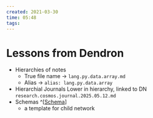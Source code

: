 ```yaml
---
created: 2021-03-30
time: 05:48
tags: 
---
```


# Lessons from Dendron
- Hierarchies of notes
	- True file name $\to$ `lang.py.data.array.md`
	- Alias $\to$ `alias: lang.py.data.array`
- Hierarchial Journals
Lower in hierarchy, linked to DN
	`research.cosmos.journal.2025.05.12.md`
- Schemas ^[[Schema](https://wiki.dendron.so/notes/c6fd6bc4-7f75-4cbb-8f34-f7b99bfe2d50.html#schema)]
	- a template for child network
	